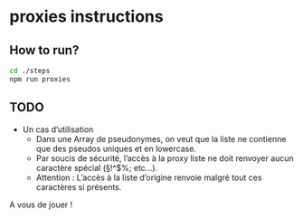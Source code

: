 # proxies instructions

## How to run?

```Bash
cd ./steps
npm run proxies
```

## TODO

- Un cas d’utilisation
  - Dans une Array de pseudonymes, on veut que la liste ne contienne que des pseudos uniques et en lowercase.
  - Par soucis de sécurité, l’accès à la proxy liste ne doit renvoyer aucun caractère spécial (§!^\$%; etc...).
  - Attention : L’accès à la liste d’origine renvoie malgré tout ces caractères si présents.

A vous de jouer !
